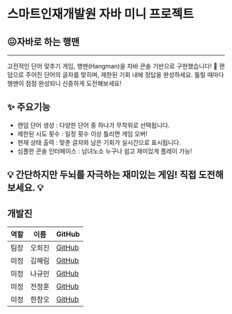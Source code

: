 # 스마트인재개발원 자바 미니 프로젝트
## 😖자바로 하는 행맨
----
고전적인 단어 맞추기 게임, 행맨(Hangman)을 자바 콘솔 기반으로 구현했습니다! 🎉
랜덤으로 주어진 단어의 글자를 맞히며, 제한된 기회 내에 정답을 완성하세요.
틀릴 때마다 행맨이 점점 완성되니 신중하게 도전해보세요!


## ✨ 주요기능
- 랜덤 단어 생성 : 다양한 단어 중 하나가 무작위로 선택됩니다.
- 제한된 시도 횟수 : 일정 횟수 이상 틀리면 게임 오버!
- 현재 상태 출력 : 맞춘 글자와 남은 기회가 실시간으로 표시됩니다.
- 심플한 콘솔 인터페이스 : 남녀노소 누구나 쉽고 재미있게 플레이 가능!


💡 간단하지만 두뇌를 자극하는 재미있는 게임! 직접 도전해보세요. 💡
----
## 개발진
|역할|이름|GitHub|
|------|---|---|
|팀장|오희진| [GitHub](https://github.com/heejin-02)|
|미정|김혜림| [GitHub](https://github.com/heejin-02)|
|미정|나규민| [GitHub](https://github.com/heejin-02)|
|미정|전정훈| [GitHub](https://github.com/heejin-02)|
|미정|한창오| [GitHub](https://github.com/heejin-02)|
